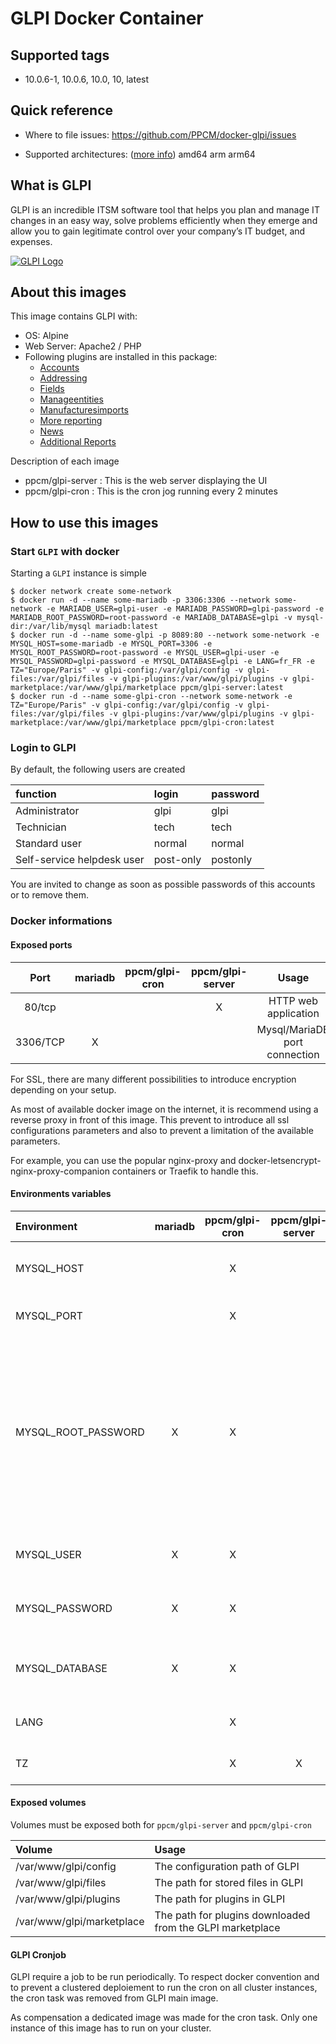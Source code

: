 # GLPI Docker Container

## Supported tags

- 10.0.6-1, 10.0.6, 10.0, 10, latest

## Quick reference

- Where to file issues: https://github.com/PPCM/docker-glpi/issues

- Supported architectures: ([more info](https://github.com/docker-library/official-images#architectures-other-than-amd64)) amd64 arm arm64

## What is GLPI

GLPI is an incredible ITSM software tool that helps you plan and manage IT changes in an easy way, solve problems efficiently when they emerge and allow you to gain legitimate control over your company’s IT budget, and expenses.

[![GLPI Logo](https://github.com/glpi-project/glpi/raw/master/pics/logos/logo-GLPI-100-grey.png)](https://glpi-project.org/fr/)

## About this images

This image contains GLPI with:
- OS: Alpine
- Web Server: Apache2 / PHP
- Following plugins are installed in this package:
    - [Accounts](https://github.com/InfotelGLPI/accounts)
    - [Addressing](https://github.com/pluginsGLPI/addressing)
    - [Fields](https://github.com/pluginsGLPI/fields)
    - [Manageentities](https://github.com/InfotelGLPI/manageentities)
    - [Manufacturesimports](https://github.com/InfotelGLPI/manufacturersimports)
    - [More reporting](https://github.com/pluginsGLPI/mreporting)
    - [News](https://github.com/pluginsGLPI/news)
    - [Additional Reports](https://github.com/yllen/reports)

Description of each image
- ppcm/glpi-server : This is the web server displaying the UI
- ppcm/glpi-cron : This is the cron jog running every 2 minutes
## How to use this images

### Start `GLPI` with docker
Starting a `GLPI` instance is simple

```console
$ docker network create some-network 
$ docker run -d --name some-mariadb -p 3306:3306 --network some-network -e MARIADB_USER=glpi-user -e MARIADB_PASSWORD=glpi-password -e MARIADB_ROOT_PASSWORD=root-password -e MARIADB_DATABASE=glpi -v mysql-dir:/var/lib/mysql mariadb:latest
$ docker run -d --name some-glpi -p 8089:80 --network some-network -e MYSQL_HOST=some-mariadb -e MYSQL_PORT=3306 -e MYSQL_ROOT_PASSWORD=root-password -e MYSQL_USER=glpi-user -e MYSQL_PASSWORD=glpi-password -e MYSQL_DATABASE=glpi -e LANG=fr_FR -e TZ="Europe/Paris" -v glpi-config:/var/glpi/config -v glpi-files:/var/glpi/files -v glpi-plugins:/var/www/glpi/plugins -v glpi-marketplace:/var/www/glpi/marketplace ppcm/glpi-server:latest
$ docker run -d --name some-glpi-cron --network some-network -e TZ="Europe/Paris" -v glpi-config:/var/glpi/config -v glpi-files:/var/glpi/files -v glpi-plugins:/var/www/glpi/plugins -v glpi-marketplace:/var/www/glpi/marketplace ppcm/glpi-cron:latest
```
### Login to GLPI

By default, the following users are created

| function                   | login     | password |
|:---------------------------|:----------|:---------|
| Administrator              | glpi      | glpi     |
| Technician                 | tech      | tech     |
| Standard user              | normal    | normal   |
| Self-service helpdesk user | post-only | postonly |

You are invited to change as soon as possible passwords of this accounts or to remove them.
### Docker informations

#### Exposed ports

| Port      | mariadb | ppcm/glpi-cron | ppcm/glpi-server | Usage                         |
|:---------:|:-------:|:--------------:|:----------------:|:-----------------------------:|
| 80/tcp    |         |                | X                | HTTP web application          |
| 3306/TCP  | X       |                |                  | Mysql/MariaDB port connection |

For SSL, there are many different possibilities to introduce encryption depending on your setup.

As most of available docker image on the internet, it is recommend using a reverse proxy in front of this image. This prevent to introduce all ssl configurations parameters and also to prevent a limitation of the available parameters.

For example, you can use the popular nginx-proxy and docker-letsencrypt-nginx-proxy-companion containers or Traefik to handle this.

#### Environments variables

| Environment         | mariadb | ppcm/glpi-cron | ppcm/glpi-server | Default       | Usage                                     |
|:--------------------|:-------:|:--------------:|:----------------:|:-------------:|:------------------------------------------|
| MYSQL_HOST          |         | X              |                  |               | MANDATORY - MySQL or MariaDB host name    |
| MYSQL_PORT          |         | X              |                  | 3306          | MySQL or MariaDB host port                |
| MYSQL_ROOT_PASSWORD | X       | X              |                  |               | MySQL or MariaDB root password, it is needed to create database and user. It is also needed to configure properly the user. It can be set only on first start of the applkcation. |
| MYSQL_USER          | X       | X              |                  | glpi-user     | MySQL or MariaDB GLPI username            |
| MYSQL_PASSWORD      | X       | X              |                  | glpi-password | MySQL or MariaDB password for GLPI user   |
| MYSQL_DATABASE      | X       | X              |                  | glpi          | MySQL or MariaDB database name for GLPI   |
| LANG                |         | X              |                  | fr_FR         | Default language of GLPI                  |
| TZ                  |         | X              | X                | Europe/Paris  | Timezone of the web server                |

#### Exposed volumes
Volumes must be exposed both for `ppcm/glpi-server` and `ppcm/glpi-cron`

| Volume                    | Usage                                                     |
|:--------------------------|:----------------------------------------------------------|
| /var/www/glpi/config      | The configuration path of GLPI                            |
| /var/www/glpi/files       | The path for stored files in GLPI                         |
| /var/www/glpi/plugins     | The path for plugins in GLPI                              |
| /var/www/glpi/marketplace | The path for plugins downloaded from the GLPI marketplace |

#### GLPI Cronjob

GLPI require a job to be run periodically.
To respect docker convention and to prevent a clustered deploiement to run the cron on all cluster instances, the cron task was removed from GLPI main image.

As compensation a dedicated image was made for the cron task. Only one instance of this image has to run on your cluster.
